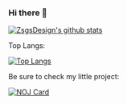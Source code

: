 ### Hi there 👋

[![ZsgsDesign's github stats](https://github-readme-stats.vercel.app/api?username=zsgsdesign&count_private=true&show_icons=true&theme=default&include_all_commits=true)](https://github.com/anuraghazra/github-readme-stats)

Top Langs:

[![Top Langs](https://github-readme-stats.vercel.app/api/top-langs/?username=zsgsdesign&layout=compact)](https://github.com/anuraghazra/github-readme-stats)

Be sure to check my little project:

[![NOJ Card](https://github-readme-stats.vercel.app/api/pin/?username=zsgsdesign&repo=NOJ&show_owner=true)](https://github.com/ZsgsDesign/NOJ)
